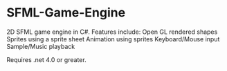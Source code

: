 SFML-Game-Engine
================
2D SFML game engine in C#.
Features include:
Open GL rendered shapes
Sprites using a sprite sheet
Animation using sprites
Keyboard/Mouse input
Sample/Music playback

Requires .net 4.0 or greater.
